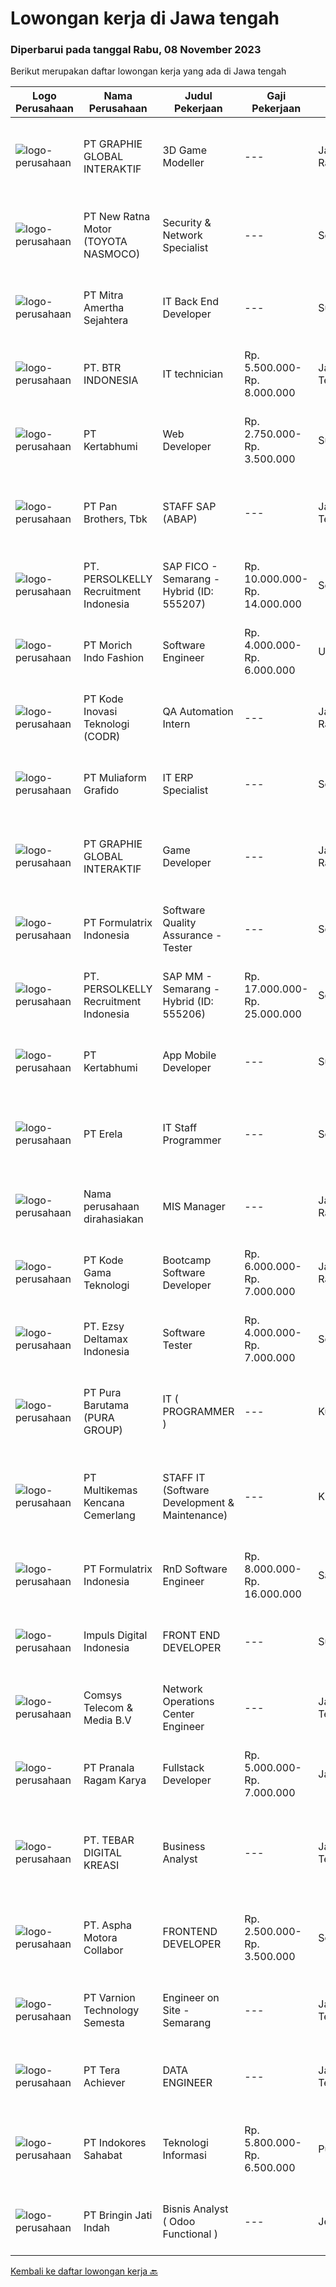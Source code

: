 
  # Lowongan kerja di Jawa tengah

  ### Diperbarui pada tanggal Rabu, 08 November 2023

  Berikut merupakan daftar lowongan kerja yang ada di Jawa tengah

  |Logo Perusahaan | Nama Perusahaan | Judul Pekerjaan | Gaji Pekerjaan | Lokasi | Deskripsi | Tanggal diunggah | Pranala |
  | -------------- | --------------- | --------------- | --------- | --------- | -------------- | ------- | ----------- |
  |![logo-perusahaan](https://image-service-cdn.seek.com.au/f9a751ea24d68e4658d0eb7882e2db58a9b95cb0/ee4dce1061f3f616224767ad58cb2fc751b8d2dc)|PT GRAPHIE GLOBAL INTERAKTIF|3D Game Modeller|---|Jakarta Raya|Job Responsibilities: Creating 3D Model character for game Smoothing a 3D file Editing 3D File UV Unwrap texturing Humanoid Rigging Required Software...|Senin, 06 November 2023|https://www.jobstreet.co.id/id/job/3d-game-modeller-4519808?token=0~2bea4590-2e95-45aa-995b-e7d55448c309&sectionRank=1&jobId=jobstreet-id-job-4519808|
|![logo-perusahaan](https://image-service-cdn.seek.com.au/f326809b2cea53761867e288dad9b10bc9480daf/ee4dce1061f3f616224767ad58cb2fc751b8d2dc)|PT New Ratna Motor (TOYOTA NASMOCO)|Security & Network Specialist|---|Semarang|TANGGUNG JAWABSeorang Security &amp; Network Specialist bertanggung jawab untuk melindungi dan mengelola infrastruktur jaringan perusahaan dengan...|Selasa, 07 November 2023|https://www.jobstreet.co.id/id/job/security-network-specialist-4521617?token=0~2bea4590-2e95-45aa-995b-e7d55448c309&sectionRank=2&jobId=jobstreet-id-job-4521617|
|![logo-perusahaan](https://image-service-cdn.seek.com.au/36f0e259d21447326c545ed4ae03d7208f820c51/ee4dce1061f3f616224767ad58cb2fc751b8d2dc)|PT Mitra Amertha Sejahtera|IT Back End Developer|---|Surakarta|Anda seorang Professional di bidang IT Back-End Developer yang ingin berkarir di Perusahaan Lighting &amp; Electrical Products Terbesar dan Tersebar...|Selasa, 07 November 2023|https://www.jobstreet.co.id/id/job/it-back-end-developer-4521230?token=0~2bea4590-2e95-45aa-995b-e7d55448c309&sectionRank=3&jobId=jobstreet-id-job-4521230|
|![logo-perusahaan](https://image-service-cdn.seek.com.au/e485ab7df35321e7c56a0f346a3620264cb98499/ee4dce1061f3f616224767ad58cb2fc751b8d2dc)|PT. BTR INDONESIA|IT technician|Rp. 5.500.000-Rp. 8.000.000|Jawa Tengah|...|Senin, 06 November 2023|https://www.jobstreet.co.id/id/job/it-technician-4519706?token=0~2bea4590-2e95-45aa-995b-e7d55448c309&sectionRank=4&jobId=jobstreet-id-job-4519706|
|![logo-perusahaan](https://image-service-cdn.seek.com.au/be895db5a5f5a72b0ffe3f124fa33af6104bdf44/ee4dce1061f3f616224767ad58cb2fc751b8d2dc)|PT Kertabhumi|Web Developer|Rp. 2.750.000-Rp. 3.500.000|Surakarta|Responsibilities : Develop and maintain a secure web page for the company Develop code and scripts for applications Develop, test and implement web...|Kamis, 02 November 2023|https://www.jobstreet.co.id/id/job/web-developer-4517020?token=0~2bea4590-2e95-45aa-995b-e7d55448c309&sectionRank=5&jobId=jobstreet-id-job-4517020|
|![logo-perusahaan](https://image-service-cdn.seek.com.au/246ed43127dc50d6ad4ae2ecd45f339fcbb449d1/ee4dce1061f3f616224767ad58cb2fc751b8d2dc)|PT Pan Brothers, Tbk|STAFF SAP (ABAP)|---|Jawa Tengah|Bertanggung jawab untuk membuat coding semua RICEF yang diminta functional.Persyaratan:Pendidikan minimal D3 Teknik Informatika, Sistem InformasiPaham...|Selasa, 07 November 2023|https://www.jobstreet.co.id/id/job/staff-sap-abap-4520693?token=0~2bea4590-2e95-45aa-995b-e7d55448c309&sectionRank=6&jobId=jobstreet-id-job-4520693|
|![logo-perusahaan](https://image-service-cdn.seek.com.au/a778cc2d537d275f0abc3d64068f14c4c640057e/ee4dce1061f3f616224767ad58cb2fc751b8d2dc)|PT. PERSOLKELLY Recruitment Indonesia|SAP FICO - Semarang - Hybrid (ID: 555207)|Rp. 10.000.000-Rp. 14.000.000|Semarang|Design, implement, deploy and support SAP FICO solutions Interact with clients to understand the business requirements to conclude blueprint,...|Senin, 06 November 2023|https://www.jobstreet.co.id/id/job/sap-fico-semarang-hybrid-id%3A-555207-4519781?token=0~2bea4590-2e95-45aa-995b-e7d55448c309&sectionRank=7&jobId=jobstreet-id-job-4519781|
|![logo-perusahaan](https://image-service-cdn.seek.com.au/6788510e1431baac230734cd28bdf448ad50ca6d/ee4dce1061f3f616224767ad58cb2fc751b8d2dc)|PT Morich Indo Fashion|Software Engineer|Rp. 4.000.000-Rp. 6.000.000|Ungaran|Develop web based applications for internal factory process and workflow. Assist the team in computer science day-to-day problems such as debugging...|Senin, 06 November 2023|https://www.jobstreet.co.id/id/job/software-engineer-4519265?token=0~2bea4590-2e95-45aa-995b-e7d55448c309&sectionRank=8&jobId=jobstreet-id-job-4519265|
|![logo-perusahaan](https://image-service-cdn.seek.com.au/6d97a4ffe0f325e8e84b260a2064eead4009eff7/ee4dce1061f3f616224767ad58cb2fc751b8d2dc)|PT Kode Inovasi Teknologi (CODR)|QA Automation Intern|---|Jakarta Raya|Job Description: Write test scripts to automate complex test cases and scenarios for web and/or mobile applications Implement strategy for quality...|Kamis, 02 November 2023|https://www.jobstreet.co.id/id/job/qa-automation-intern-4517099?token=0~2bea4590-2e95-45aa-995b-e7d55448c309&sectionRank=9&jobId=jobstreet-id-job-4517099|
|![logo-perusahaan](https://image-service-cdn.seek.com.au/b259f1548da565821c22976acf4c7d55a2d3d174/ee4dce1061f3f616224767ad58cb2fc751b8d2dc)|PT Muliaform Grafido|IT ERP Specialist|---|Semarang|Kualifikasi : Penddidikan D3/S1 jurusan Teknik Informatika, Sistem Informasi, Teknologi Informasi Usia maksimal 35 tahun Memiliki pengalaman dalam...|Kamis, 02 November 2023|https://www.jobstreet.co.id/id/job/it-erp-specialist-4516779?token=0~2bea4590-2e95-45aa-995b-e7d55448c309&sectionRank=10&jobId=jobstreet-id-job-4516779|
|![logo-perusahaan](https://image-service-cdn.seek.com.au/f9a751ea24d68e4658d0eb7882e2db58a9b95cb0/ee4dce1061f3f616224767ad58cb2fc751b8d2dc)|PT GRAPHIE GLOBAL INTERAKTIF|Game Developer|---|Jakarta Raya|Deskripsi Pekerjaan : Usia maksimal 40 tahun Pendidikan terakhir minimal D3 Menyenangi dunia aplikasi komputer dan pembuatan game Mempunyai kemampuan...|Senin, 30 Oktober 2023|https://www.jobstreet.co.id/id/job/game-developer-4513833?token=0~2bea4590-2e95-45aa-995b-e7d55448c309&sectionRank=11&jobId=jobstreet-id-job-4513833|
|![logo-perusahaan](https://image-service-cdn.seek.com.au/e68aac730da390a16ce750d09b06eaca69364b55/ee4dce1061f3f616224767ad58cb2fc751b8d2dc)|PT Formulatrix Indonesia|Software Quality Assurance - Tester|---|Semarang|Headquartered in Dubai, United Arab Emirates, FORMULATRIX is a fast-growing robotic automation equipment manufacturer and software solutions provider...|Senin, 06 November 2023|https://www.jobstreet.co.id/id/job/software-quality-assurance-tester-4519363?token=0~2bea4590-2e95-45aa-995b-e7d55448c309&sectionRank=12&jobId=jobstreet-id-job-4519363|
|![logo-perusahaan](https://image-service-cdn.seek.com.au/a778cc2d537d275f0abc3d64068f14c4c640057e/ee4dce1061f3f616224767ad58cb2fc751b8d2dc)|PT. PERSOLKELLY Recruitment Indonesia|SAP MM - Semarang - Hybrid (ID: 555206)|Rp. 17.000.000-Rp. 25.000.000|Semarang|Supervising business diagnosis and planning activities Analyzing and assuring quality of the data collected Assisting in formulating the specific...|Senin, 06 November 2023|https://www.jobstreet.co.id/id/job/sap-mm-semarang-hybrid-id%3A-555206-4519772?token=0~2bea4590-2e95-45aa-995b-e7d55448c309&sectionRank=13&jobId=jobstreet-id-job-4519772|
|![logo-perusahaan](https://image-service-cdn.seek.com.au/3369caa6221a85b1b095327fcf7e20bd0c960efc/ee4dce1061f3f616224767ad58cb2fc751b8d2dc)|PT Kertabhumi|App Mobile Developer|---|Surakarta|Responsibilities : Work on bug fixing and improving application performance. Collaborate with cross-functional teams to define, design, and ship new...|Kamis, 02 November 2023|https://www.jobstreet.co.id/id/job/app-mobile-developer-4516957?token=0~2bea4590-2e95-45aa-995b-e7d55448c309&sectionRank=14&jobId=jobstreet-id-job-4516957|
|![logo-perusahaan](https://image-service-cdn.seek.com.au/cc8d8c9f0ba1f73a44b17955bdd729eab0a12a93/ee4dce1061f3f616224767ad58cb2fc751b8d2dc)|PT Erela|IT Staff Programmer|---|Semarang|Kualifikasi: Lulusan D3 / S1 Informatika Fresh graduate atau berpengalaman Menguasai pemrograman website (PHP, jQuery) Menguasai query database...|Kamis, 02 November 2023|https://www.jobstreet.co.id/id/job/it-staff-programmer-4516458?token=0~2bea4590-2e95-45aa-995b-e7d55448c309&sectionRank=15&jobId=jobstreet-id-job-4516458|
|![logo-perusahaan](https://i.ibb.co/sqvTCh9/112815900-stock-vector-no-image-available-icon-flat-vector.webp)|Nama perusahaan dirahasiakan|MIS Manager|---|Jakarta Raya|Pendidikan minimal S1 segala jurusan Minimal memiliki 1 tahun pengalaman kerja di bidang yang sama Memiliki pengetahuan mengenai PHP dan bahasa...|Kamis, 02 November 2023|https://www.jobstreet.co.id/id/job/mis-manager-4517533?token=0~2bea4590-2e95-45aa-995b-e7d55448c309&sectionRank=16&jobId=jobstreet-id-job-4517533|
|![logo-perusahaan](https://image-service-cdn.seek.com.au/103560ab4445801244bb861c9d6649b3c811c66a/ee4dce1061f3f616224767ad58cb2fc751b8d2dc)|PT Kode Gama Teknologi|Bootcamp Software Developer|Rp. 6.000.000-Rp. 7.000.000|Jakarta Raya|Selected candidates should meet the following requirements: Age maximum 27 years old Possess at least a Diploma/Bachelor's Degree in Computer...|Kamis, 02 November 2023|https://www.jobstreet.co.id/id/job/bootcamp-software-developer-4516580?token=0~2bea4590-2e95-45aa-995b-e7d55448c309&sectionRank=17&jobId=jobstreet-id-job-4516580|
|![logo-perusahaan](https://image-service-cdn.seek.com.au/2d2137537ebe77f31cf10a92c8b27d22bfb1e13f/ee4dce1061f3f616224767ad58cb2fc751b8d2dc)|PT. Ezsy Deltamax Indonesia|Software Tester|Rp. 4.000.000-Rp. 7.000.000|Semarang|YouApp.ai is a dynamic and innovative tech company focused on revolutionizing how people connect. We're on a mission to provide users with a unique...|Rabu, 01 November 2023|https://www.jobstreet.co.id/id/job/software-tester-4515642?token=0~2bea4590-2e95-45aa-995b-e7d55448c309&sectionRank=18&jobId=jobstreet-id-job-4515642|
|![logo-perusahaan](https://image-service-cdn.seek.com.au/1588db4b27658493c980eb24d959cefaab47c7ca/ee4dce1061f3f616224767ad58cb2fc751b8d2dc)|PT Pura Barutama (PURA GROUP)|IT ( PROGRAMMER )|---|Kudus|Tugas/Jobdesk: Membuat Program Website, Mobile, maupun Desktop (berdasarkan kemampuan masing-masing individu) Bertugas maintenance program yang ada...|Minggu, 29 Oktober 2023|https://www.jobstreet.co.id/id/job/it-programmer-4512549?token=0~2bea4590-2e95-45aa-995b-e7d55448c309&sectionRank=19&jobId=jobstreet-id-job-4512549|
|![logo-perusahaan](https://image-service-cdn.seek.com.au/aaee5d91db6752a2f1167faf702a449f72dcd437/ee4dce1061f3f616224767ad58cb2fc751b8d2dc)|PT Multikemas Kencana Cemerlang|STAFF IT (Software Development & Maintenance)|---|Klaten|Uraian Tugas :1.      Mengembangkan program komputer (software development) perusahaan sesuai dengan kebutuhan perusahaan2.      Maintenance software...|Selasa, 24 Oktober 2023|https://www.jobstreet.co.id/id/job/staff-it-software-development-maintenance-4507597?token=0~2bea4590-2e95-45aa-995b-e7d55448c309&sectionRank=20&jobId=jobstreet-id-job-4507597|
|![logo-perusahaan](https://image-service-cdn.seek.com.au/e68aac730da390a16ce750d09b06eaca69364b55/ee4dce1061f3f616224767ad58cb2fc751b8d2dc)|PT Formulatrix Indonesia|RnD Software Engineer|Rp. 8.000.000-Rp. 16.000.000|Salatiga|Headquartered in Dubai, United Arab Emirates, FORMULATRIX is a fast-growing robotic automation equipment manufacturer and software solutions provider...|Selasa, 31 Oktober 2023|https://www.jobstreet.co.id/id/job/rnd-software-engineer-4514184?token=0~2bea4590-2e95-45aa-995b-e7d55448c309&sectionRank=21&jobId=jobstreet-id-job-4514184|
|![logo-perusahaan](https://image-service-cdn.seek.com.au/8a9833de04f61920eceb1d1f218fe6909731277c/ee4dce1061f3f616224767ad58cb2fc751b8d2dc)|Impuls Digital Indonesia|FRONT END DEVELOPER|---|Surakarta|Kualifikasi: Minimal Lulusan SMA atau SMK Memiliki ketertarikan di dunia web programming Memiliki pengetahuan dasar tentang web developer Diutamakan...|Selasa, 31 Oktober 2023|https://www.jobstreet.co.id/id/job/front-end-developer-4514634?token=0~2bea4590-2e95-45aa-995b-e7d55448c309&sectionRank=22&jobId=jobstreet-id-job-4514634|
|![logo-perusahaan](https://image-service-cdn.seek.com.au/c2d22f903a5237f0e573754d605efdeba217ece7/ee4dce1061f3f616224767ad58cb2fc751b8d2dc)|Comsys Telecom & Media B.V|Network Operations Center Engineer|---|Jawa Tengah|Duties and Responsibilities Use of monitoring tools to check the performance and capacity network server and applications.  Create tickets, of...|Rabu, 25 Oktober 2023|https://www.jobstreet.co.id/id/job/network-operations-center-engineer-4508942?token=0~2bea4590-2e95-45aa-995b-e7d55448c309&sectionRank=23&jobId=jobstreet-id-job-4508942|
|![logo-perusahaan](https://image-service-cdn.seek.com.au/8b751692970fe3027183d7723522b9a255a2863c/ee4dce1061f3f616224767ad58cb2fc751b8d2dc)|PT Pranala Ragam Karya|Fullstack Developer|Rp. 5.000.000-Rp. 7.000.000|Jawa Barat|Requirements:* Minimum 2 years in using PHP / Node.JS* Good in English* Creative Person, problem solving, good attitude, eager to learn* Able to...|Rabu, 25 Oktober 2023|https://www.jobstreet.co.id/id/job/fullstack-developer-4508823?token=0~2bea4590-2e95-45aa-995b-e7d55448c309&sectionRank=24&jobId=jobstreet-id-job-4508823|
|![logo-perusahaan](https://image-service-cdn.seek.com.au/720d5d4c1b7e49635499f61a024084cd3ded8f35/ee4dce1061f3f616224767ad58cb2fc751b8d2dc)|PT. TEBAR DIGITAL KREASI|Business Analyst|---|Jawa Tengah|Tugas dan tanggung jawab :  Melakukan analisa bisnis. Mengumpulkan, medokumentasikan dan  menganalisa persyaratan. Merencanakan, menguji dan validasi...|Jumat, 03 November 2023|https://www.jobstreet.co.id/id/job/business-analyst-1037328559?token=0~2bea4590-2e95-45aa-995b-e7d55448c309&sectionRank=25&jobId=jobstreet-id-job-1037328559|
|![logo-perusahaan](https://image-service-cdn.seek.com.au/f44c9ebe5548df9da05f456e2017b8d30e8a61df/ee4dce1061f3f616224767ad58cb2fc751b8d2dc)|PT. Aspha Motora Collabor|FRONTEND DEVELOPER|Rp. 2.500.000-Rp. 3.500.000|Semarang|Job Desc : Berkolaborasi dengan backend developer Berkerja dengan beberapa tools project manajemen, Trello/jira Requirement : Min. 1 tahun pengalaman...|Selasa, 24 Oktober 2023|https://www.jobstreet.co.id/id/job/frontend-developer-4507945?token=0~2bea4590-2e95-45aa-995b-e7d55448c309&sectionRank=26&jobId=jobstreet-id-job-4507945|
|![logo-perusahaan](https://image-service-cdn.seek.com.au/375cecb905bde535223e037ad126fc87a8ab5d2d/ee4dce1061f3f616224767ad58cb2fc751b8d2dc)|PT Varnion Technology Semesta|Engineer on Site - Semarang|---|Jawa Tengah|Job Descriptions : -Technical support client. -Standby shifting.-Installation switch, router, radio, server -Handling troubleshoot/problem solving...|Kamis, 02 November 2023|https://www.jobstreet.co.id/id/job/engineer-on-site-semarang-1037324823?token=0~2bea4590-2e95-45aa-995b-e7d55448c309&sectionRank=27&jobId=jobstreet-id-job-1037324823|
|![logo-perusahaan](https://image-service-cdn.seek.com.au/908853dd444a9b195e5a99b245b9822624c535be/ee4dce1061f3f616224767ad58cb2fc751b8d2dc)|PT Tera Achiever|DATA ENGINEER|---|Jawa Tengah|Kualifikasi : Mahir menggunakan Microsoft Office; Familiar dengan format data (xlsx, json, csv, html);  Menguasai bahasa Python implementasi OOP;...|Senin, 23 Oktober 2023|https://www.jobstreet.co.id/id/job/data-engineer-4507119?token=0~2bea4590-2e95-45aa-995b-e7d55448c309&sectionRank=28&jobId=jobstreet-id-job-4507119|
|![logo-perusahaan](https://image-service-cdn.seek.com.au/bac486377fbfc8abd31cf6c34bc57ff8fbef3a34/ee4dce1061f3f616224767ad58cb2fc751b8d2dc)|PT Indokores Sahabat|Teknologi Informasi|Rp. 5.800.000-Rp. 6.500.000|Purbalingga|Deskripsi Pekerjaan:Membantu pengembangan termasuk didalamnya research, development, testing dan support system aplikasi yang sudah berjalan...|Senin, 23 Oktober 2023|https://www.jobstreet.co.id/id/job/teknologi-informasi-4506720?token=0~2bea4590-2e95-45aa-995b-e7d55448c309&sectionRank=29&jobId=jobstreet-id-job-4506720|
|![logo-perusahaan](https://i.ibb.co/sqvTCh9/112815900-stock-vector-no-image-available-icon-flat-vector.webp)|PT Bringin Jati Indah|Bisnis Analyst ( Odoo Functional )|---|Jepara|Jobdesc:·      Memetakan bisnis proses·      Menangani kendala user atau permasalahan berkaitan sistem ERP·      Memberikan training sistem...|Senin, 23 Oktober 2023|https://www.jobstreet.co.id/id/job/bisnis-analyst-odoo-functional-4507416?token=0~2bea4590-2e95-45aa-995b-e7d55448c309&sectionRank=30&jobId=jobstreet-id-job-4507416|


  [Kembali ke daftar lowongan kerja 🔙](../README.md#daftar-lowongan-kerja)
  